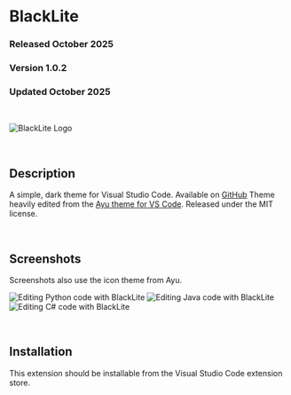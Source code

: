 # BlackLite
### Released October 2025
### Version 1.0.2
### Updated October 2025

<br/>

![BlackLite Logo](https://github.com/Liam-Ralph/vscode-blacklite/raw/HEAD/images/logo.png "BlackLite")

<br/>

## Description
A simple, dark theme for Visual Studio Code. Available on
[GitHub](https://github.com/Liam-Ralph/vscode-blacklite)
Theme heavily edited from the
[Ayu theme for VS Code](https://github.com/ayu-theme/vscode-ayu).
Released under the MIT license.

<br/>

## Screenshots

Screenshots also use the icon theme from Ayu.

![Editing Python code with BlackLite](https://github.com/Liam-Ralph/vscode-blacklite/raw/HEAD/images/ss-python.png "Editing Python")
![Editing Java code with BlackLite](https://github.com/Liam-Ralph/vscode-blacklite/raw/HEAD/images/ss-java.png "Editing Java")
![Editing C# code with BlackLite](https://github.com/Liam-Ralph/vscode-blacklite/raw/HEAD/images/ss-csharp.png "Editing C#")

<br/>

## Installation
This extension should be installable from the Visual
Studio Code extension store.